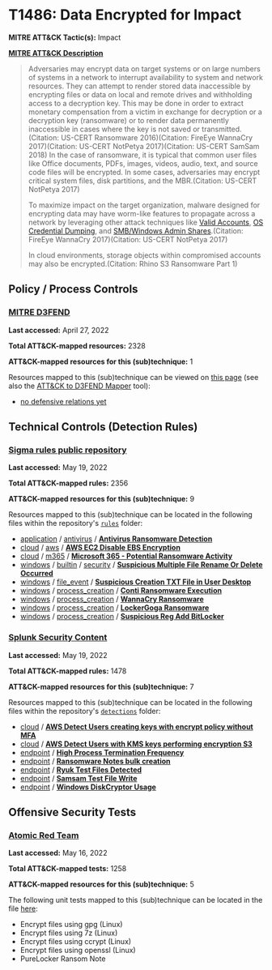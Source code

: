# T1486: Data Encrypted for Impact
**MITRE ATT&CK Tactic(s):** Impact

**[MITRE ATT&CK Description](https://attack.mitre.org/techniques/T1486)**
<blockquote>Adversaries may encrypt data on target systems or on large numbers of systems in a network to interrupt availability to system and network resources. They can attempt to render stored data inaccessible by encrypting files or data on local and remote drives and withholding access to a decryption key. This may be done in order to extract monetary compensation from a victim in exchange for decryption or a decryption key (ransomware) or to render data permanently inaccessible in cases where the key is not saved or transmitted.(Citation: US-CERT Ransomware 2016)(Citation: FireEye WannaCry 2017)(Citation: US-CERT NotPetya 2017)(Citation: US-CERT SamSam 2018) In the case of ransomware, it is typical that common user files like Office documents, PDFs, images, videos, audio, text, and source code files will be encrypted. In some cases, adversaries may encrypt critical system files, disk partitions, and the MBR.(Citation: US-CERT NotPetya 2017)

To maximize impact on the target organization, malware designed for encrypting data may have worm-like features to propagate across a network by leveraging other attack techniques like [Valid Accounts](https://attack.mitre.org/techniques/T1078), [OS Credential Dumping](https://attack.mitre.org/techniques/T1003), and [SMB/Windows Admin Shares](https://attack.mitre.org/techniques/T1021/002).(Citation: FireEye WannaCry 2017)(Citation: US-CERT NotPetya 2017)

In cloud environments, storage objects within compromised accounts may also be encrypted.(Citation: Rhino S3 Ransomware Part 1)</blockquote>

## Policy / Process Controls
### [MITRE D3FEND](https://d3fend.mitre.org/)
**Last accessed:** April 27, 2022

**Total ATT&CK-mapped resources:** 2328

**ATT&CK-mapped resources for this (sub)technique:** 1

Resources mapped to this (sub)technique can be viewed on [this page](https://d3fend.mitre.org/) (see also the [ATT&CK to D3FEND Mapper](https://d3fend.mitre.org/tools/attack-mapper) tool):

* [no defensive relations yet](https://d3fend.mitre.org/techniques/d3f:nodefensiverelationsyet)

## Technical Controls (Detection Rules)
### [Sigma rules public repository](https://github.com/SigmaHQ/sigma)
**Last accessed:** May 19, 2022

**Total ATT&CK-mapped rules:** 2356

**ATT&CK-mapped resources for this (sub)technique:** 9

Resources mapped to this (sub)technique can be located in the following files within the repository's <code>[rules](https://github.com/SigmaHQ/sigma/tree/master/rules)</code> folder:

* [application](https://github.com/SigmaHQ/sigma/tree/master/rules/application/) / [antivirus](https://github.com/SigmaHQ/sigma/tree/master/rules/application/antivirus/) / **[Antivirus Ransomware Detection](https://github.com/SigmaHQ/sigma/blob/master/rules/application/antivirus/av_ransomware.yml)**
* [cloud](https://github.com/SigmaHQ/sigma/tree/master/rules/cloud/) / [aws](https://github.com/SigmaHQ/sigma/tree/master/rules/cloud/aws/) / **[AWS EC2 Disable EBS Encryption](https://github.com/SigmaHQ/sigma/blob/master/rules/cloud/aws/aws_ec2_disable_encryption.yml)**
* [cloud](https://github.com/SigmaHQ/sigma/tree/master/rules/cloud/) / [m365](https://github.com/SigmaHQ/sigma/tree/master/rules/cloud/m365/) / **[Microsoft 365 - Potential Ransomware Activity](https://github.com/SigmaHQ/sigma/blob/master/rules/cloud/m365/microsoft365_potential_ransomware_activity.yml)**
* [windows](https://github.com/SigmaHQ/sigma/tree/master/rules/windows/) / [builtin](https://github.com/SigmaHQ/sigma/tree/master/rules/windows/builtin/) / [security](https://github.com/SigmaHQ/sigma/tree/master/rules/windows/builtin/security/) / **[Suspicious Multiple File Rename Or Delete Occurred](https://github.com/SigmaHQ/sigma/blob/master/rules/windows/builtin/security/win_susp_multiple_files_renamed_or_deleted.yml)**
* [windows](https://github.com/SigmaHQ/sigma/tree/master/rules/windows/) / [file_event](https://github.com/SigmaHQ/sigma/tree/master/rules/windows/file_event/) / **[Suspicious Creation TXT File in User Desktop](https://github.com/SigmaHQ/sigma/blob/master/rules/windows/file_event/file_event_win_susp_desktop_txt.yml)**
* [windows](https://github.com/SigmaHQ/sigma/tree/master/rules/windows/) / [process_creation](https://github.com/SigmaHQ/sigma/tree/master/rules/windows/process_creation/) / **[Conti Ransomware Execution](https://github.com/SigmaHQ/sigma/blob/master/rules/windows/process_creation/proc_creation_win_conti_cmd_ransomware.yml)**
* [windows](https://github.com/SigmaHQ/sigma/tree/master/rules/windows/) / [process_creation](https://github.com/SigmaHQ/sigma/tree/master/rules/windows/process_creation/) / **[WannaCry Ransomware](https://github.com/SigmaHQ/sigma/blob/master/rules/windows/process_creation/proc_creation_win_malware_wannacry.yml)**
* [windows](https://github.com/SigmaHQ/sigma/tree/master/rules/windows/) / [process_creation](https://github.com/SigmaHQ/sigma/tree/master/rules/windows/process_creation/) / **[LockerGoga Ransomware](https://github.com/SigmaHQ/sigma/blob/master/rules/windows/process_creation/proc_creation_win_mal_lockergoga_ransomware.yml)**
* [windows](https://github.com/SigmaHQ/sigma/tree/master/rules/windows/) / [process_creation](https://github.com/SigmaHQ/sigma/tree/master/rules/windows/process_creation/) / **[Suspicious Reg Add BitLocker](https://github.com/SigmaHQ/sigma/blob/master/rules/windows/process_creation/proc_creation_win_susp_reg_bitlocker.yml)**

### [Splunk Security Content](https://github.com/splunk/security_content)
**Last accessed:** May 19, 2022

**Total ATT&CK-mapped rules:** 1478

**ATT&CK-mapped resources for this (sub)technique:** 7

Resources mapped to this (sub)technique can be located in the following files within the repository's <code>[detections](https://github.com/splunk/security_content/tree/develop/detections)</code> folder:

* [cloud](https://github.com/splunk/security_content/tree/develop/detections/cloud/) / **[AWS Detect Users creating keys with encrypt policy without MFA](https://github.com/splunk/security_content/blob/develop/detections/cloud/aws_detect_users_creating_keys_with_encrypt_policy_without_mfa.yml)**
* [cloud](https://github.com/splunk/security_content/tree/develop/detections/cloud/) / **[AWS Detect Users with KMS keys performing encryption S3](https://github.com/splunk/security_content/blob/develop/detections/cloud/aws_detect_users_with_kms_keys_performing_encryption_s3.yml)**
* [endpoint](https://github.com/splunk/security_content/tree/develop/detections/endpoint/) / **[High Process Termination Frequency](https://github.com/splunk/security_content/blob/develop/detections/endpoint/high_process_termination_frequency.yml)**
* [endpoint](https://github.com/splunk/security_content/tree/develop/detections/endpoint/) / **[Ransomware Notes bulk creation](https://github.com/splunk/security_content/blob/develop/detections/endpoint/ransomware_notes_bulk_creation.yml)**
* [endpoint](https://github.com/splunk/security_content/tree/develop/detections/endpoint/) / **[Ryuk Test Files Detected](https://github.com/splunk/security_content/blob/develop/detections/endpoint/ryuk_test_files_detected.yml)**
* [endpoint](https://github.com/splunk/security_content/tree/develop/detections/endpoint/) / **[Samsam Test File Write](https://github.com/splunk/security_content/blob/develop/detections/endpoint/samsam_test_file_write.yml)**
* [endpoint](https://github.com/splunk/security_content/tree/develop/detections/endpoint/) / **[Windows DiskCryptor Usage](https://github.com/splunk/security_content/blob/develop/detections/endpoint/windows_diskcryptor_usage.yml)**


## Offensive Security Tests
### [Atomic Red Team](https://github.com/redcanaryco/atomic-red-team)
**Last accessed:** May 16, 2022

**Total ATT&CK-mapped tests:** 1258

**ATT&CK-mapped resources for this (sub)technique:** 5

The following unit tests mapped to this (sub)technique can be located in the file [here](https://github.com/redcanaryco/atomic-red-team/tree/master/atomics/T1486/T1486.yaml):

* Encrypt files using gpg (Linux)
* Encrypt files using 7z (Linux)
* Encrypt files using ccrypt (Linux)
* Encrypt files using openssl (Linux)
* PureLocker Ransom Note

